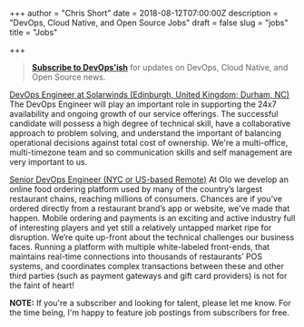 +++
author = "Chris Short"
date = 2018-08-12T07:00:00Z
description = "DevOps, Cloud Native, and Open Source Jobs"
draft = false
slug = "jobs"
title = "Jobs"

+++

> [**Subscribe to DevOps'ish**](https://devopsi.sh/subscribe) for updates on DevOps, Cloud Native, and Open Source news.

[DevOps Engineer at Solarwinds (Edinburgh, United Kingdom; Durham, NC)](https://solarwinds.jobs/edinburgh-gbr/devops-engineer/C65FA9564C424249B5832FF78FB34709/job/)
The DevOps Engineer will play an important role in supporting the 24x7 availability and ongoing growth of our service offerings. The successful candidate will possess a high degree of technical skill, have a collaborative approach to problem solving, and understand the important of balancing operational decisions against total cost of ownership. We're a multi-office, multi-timezone team and so communication skills and self management are very important to us.

[Senior DevOps Engineer (NYC or US-based Remote)](https://www.olo.com/company/job.html?id=job_20180627210714_OLQWT2RCZWJFWNRR)
At Olo we develop an online food ordering platform used by many of the country’s largest restaurant chains, reaching millions of consumers. Chances are if you’ve ordered directly from a restaurant brand’s app or website, we’ve made that happen. Mobile ordering and payments is an exciting and active industry full of interesting players and yet still a relatively untapped market ripe for disruption. We’re quite up-front about the technical challenges our business faces. Running a platform with multiple white-labeled front-ends, that maintains real-time connections into thousands of restaurants’ POS systems, and coordinates complex transactions between these and other third parties (such as payment gateways and gift card providers) is not for the faint of heart!

**NOTE:** If you're a subscriber and looking for talent, please let me know. For the time being, I'm happy to feature job postings from subscribers for free.